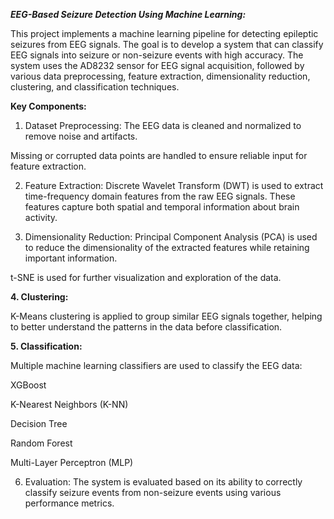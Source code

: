 ***EEG-Based Seizure Detection Using Machine Learning:***

This project implements a machine learning pipeline for detecting epileptic seizures from EEG signals. The goal is to develop a system that can classify EEG signals into seizure or non-seizure events with high accuracy. The system uses the AD8232 sensor for EEG signal acquisition, followed by various data preprocessing, feature extraction, dimensionality reduction, clustering, and classification techniques.

**Key Components:**

1. Dataset Preprocessing:
The EEG data is cleaned and normalized to remove noise and artifacts.

Missing or corrupted data points are handled to ensure reliable input for feature extraction.

2. Feature Extraction:
Discrete Wavelet Transform (DWT) is used to extract time-frequency domain features from the raw EEG signals. These features capture both spatial and temporal information about brain activity.

3. Dimensionality Reduction:
Principal Component Analysis (PCA) is used to reduce the dimensionality of the extracted features while retaining important information.

t-SNE is used for further visualization and exploration of the data.

**4. Clustering:**

K-Means clustering is applied to group similar EEG signals together, helping to better understand the patterns in the data before classification.

**5. Classification:**

Multiple machine learning classifiers are used to classify the EEG data:

XGBoost

K-Nearest Neighbors (K-NN)

Decision Tree

Random Forest

Multi-Layer Perceptron (MLP)

6. Evaluation:
The system is evaluated based on its ability to correctly classify seizure events from non-seizure events using various performance metrics.
